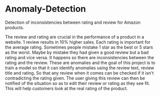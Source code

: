 # Anomaly-Detection
Detection of inconsistencies between rating and review for Amazon products.

The review and rating are crucial in the performance of a product in a website. 
1 review results in 10% higher sales. 
Each rating is important for the average rating. 
Sometimes people mistake 1 star as the best or 5 stars as the worst. Maybe by mistake they had given a good review but a bad rating and vice versa.
It happens so there are inconsistencies between the rating and the review. 
These are anomalies and the goal of this project is to train a model so that it can identify anomalies using the review text, review title and rating. So that any review when it comes can be checked if it isn't contradicting the rating given.
The user giving this review can then be notified of the situation so as to edit their review or rating as they see fit. 
This will help customers look at the real rating of the product. 
